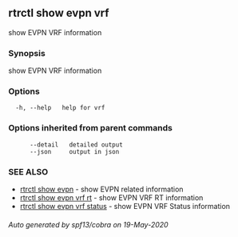## rtrctl show evpn vrf

show EVPN VRF information

### Synopsis


show EVPN VRF information

### Options

```
  -h, --help   help for vrf
```

### Options inherited from parent commands

```
      --detail   detailed output
      --json     output in json
```

### SEE ALSO
* [rtrctl show evpn](rtrctl_show_evpn.md)	 - show EVPN related information
* [rtrctl show evpn vrf rt](rtrctl_show_evpn_vrf_rt.md)	 - show EVPN VRF RT information
* [rtrctl show evpn vrf status](rtrctl_show_evpn_vrf_status.md)	 - show EVPN VRF Status information

###### Auto generated by spf13/cobra on 19-May-2020
